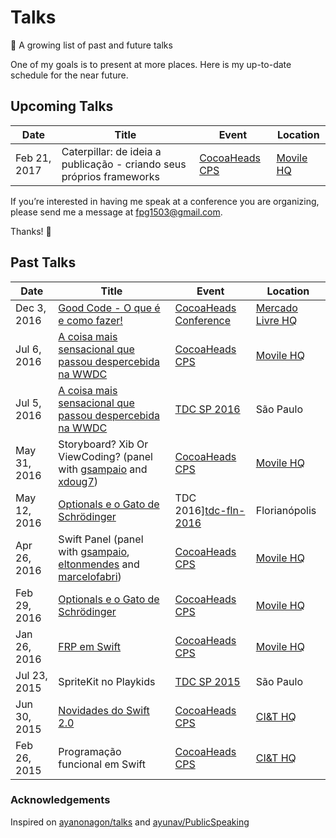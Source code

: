 # Talks
🎤 A growing list of past and future talks

One of my goals is to present at more places. Here is my up-to-date schedule for the near future.

## Upcoming Talks

| Date        | Title | Event | Location |
| ----------- | ----- | ----- | -------- |
| Feb 21, 2017 |  Caterpillar: de ideia a publicação - criando seus próprios frameworks | [CocoaHeads CPS][cocoaheads-cps] | [Movile HQ][movile] |

If you’re interested in having me speak at a conference you are organizing, please send me a message at <fpg1503@gmail.com>. 

Thanks! 🐥

## Past Talks

| Date        | Title | Event | Location |
| ----------- | ----- | ----- | -------- |
| Dec 3, 2016 |  [Good Code - O que é e como fazer!](goodCode) | [CocoaHeads Conference][cocoaheads-conf] | [Mercado Livre HQ][mercadolivre] |
| Jul 6, 2016 | [A coisa mais sensacional que passou despercebida na WWDC](https://github.com/fpg1503/AmazingSpeechFrameworkTalk)  | [CocoaHeads CPS][cocoaheads-cps] | [Movile HQ][movile] |
| Jul 5, 2016 | [A coisa mais sensacional que passou despercebida na WWDC](https://github.com/fpg1503/AmazingSpeechFrameworkTalk)  | [TDC SP 2016][tdc-sp-2016] | São Paulo |
| May 31, 2016 | Storyboard? Xib Or ViewCoding? (panel with [gsampaio][mentos] and [xdoug7][dogra]) | [CocoaHeads CPS][cocoaheads-cps] | [Movile HQ][movile] |
| May 12, 2016 | [Optionals e o Gato de Schrödinger][optionals] | TDC 2016][tdc-fln-2016] | Florianópolis | 
| Apr 26, 2016 |  Swift Panel (panel with [gsampaio][mentos], [eltonmendes][elton] and [marcelofabri][fabri]) | [CocoaHeads CPS][cocoaheads-cps] | [Movile HQ][movile] |
| Feb 29, 2016 | [Optionals e o Gato de Schrödinger][optionals] | [CocoaHeads CPS][cocoaheads-cps] | [Movile HQ][movile] |
| Jan 26, 2016 | [FRP em Swift](frp) | [CocoaHeads CPS][cocoaheads-cps] | [Movile HQ][movile] |
| Jul 23, 2015 | SpriteKit no Playkids | [TDC SP 2015][tdc-sp-2015] | São Paulo | 
| Jun 30, 2015 | [Novidades do Swift 2.0][swift20] | [CocoaHeads CPS][cocoaheads-cps] | [CI&T HQ][cit] |
| Feb 26, 2015 | Programação funcional em Swift | [CocoaHeads CPS][cocoaheads-cps] | [CI&T HQ][cit] |



### Acknowledgements

Inspired on [ayanonagon/talks](https://github.com/ayanonagon/talks) and [ayunav/PublicSpeaking](https://github.com/ayunav/PublicSpeaking)

  [cocoaheads-cps]: http://www.cocoaheads.com.br/cidades/detalhes/7
  [cocoaheads-conf]: http://cocoaheadsconference.com.br
  [tdc-sp-2015]: http://www.thedevelopersconference.com.br/tdc/2015/saopaulo/trilha-ios
  [tdc-sp-2016]: http://www.thedevelopersconference.com.br/tdc/2016/saopaulo/trilha-ios
  [tdc-fln-2016]: http://www.thedevelopersconference.com.br/tdc/2016/florianopolis/trilha-ios
  
  [goodCode]: https://github.com/fpg1503/GoodCodeTalk
  [speech]: https://github.com/fpg1503/AmazingSpeechFrameworkTalk
  [optionals]: https://github.com/fpg1503/OptionalsTalk
  [frp]: https://github.com/fpg1503/FRPTalk
  [emojicode]: https://github.com/fpg1503/EmojicodeTalk
  [swift20]: https://github.com/fpg1503/WhatsNewInSwift2Talk
  
  [movile]: https://www.movile.com/
  [mercadolivre]: https://www.mercadolivre.com.br
  [cit]: http://www.ciandt.com/home
  
  [mentos]: https://github.com/gsampaio
  [dogra]: https://github.com/xdoug7
  [elton]: https://github.com/eltonmendes
  [fabri]: https://github.com/marcelofabri
